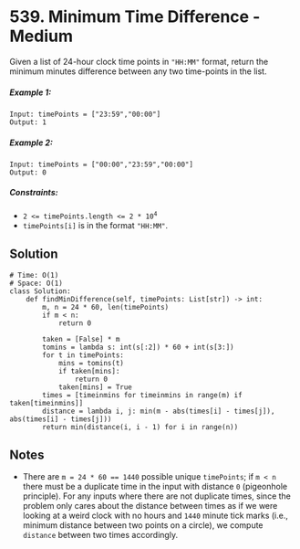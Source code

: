 # 539. Minimum Time Difference - Medium

Given a list of 24-hour clock time points in `"HH:MM"` format, return the minimum minutes difference between any two time-points in the list. 

##### Example 1:

```
Input: timePoints = ["23:59","00:00"]
Output: 1
```

##### Example 2:

```
Input: timePoints = ["00:00","23:59","00:00"]
Output: 0
```

##### Constraints:

- <code>2 <= timePoints.length <= 2 * 10<sup>4</sup></code>
- `timePoints[i]` is in the format `"HH:MM"`.

## Solution

```
# Time: O(1)
# Space: O(1)
class Solution:
    def findMinDifference(self, timePoints: List[str]) -> int:
        m, n = 24 * 60, len(timePoints)
        if m < n:
            return 0

        taken = [False] * m
        tomins = lambda s: int(s[:2]) * 60 + int(s[3:])
        for t in timePoints:
            mins = tomins(t)
            if taken[mins]:
                return 0
            taken[mins] = True
        times = [timeinmins for timeinmins in range(m) if taken[timeinmins]]
        distance = lambda i, j: min(m - abs(times[i] - times[j]), abs(times[i] - times[j]))
        return min(distance(i, i - 1) for i in range(n))
```

## Notes
- There are `m = 24 * 60 == 1440` possible unique `timePoints`; if `m < n` there must be a duplicate time in the input with distance `0` (pigeonhole principle). For any inputs where there are not duplicate times, since the problem only cares about the distance between times as if we were looking at a weird clock with no hours and `1440` minute tick marks (i.e., minimum distance between two points on a circle), we compute `distance` between two times accordingly.